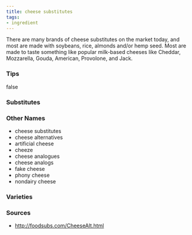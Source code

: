 ```yaml
---
title: cheese substitutes
tags:
- ingredient
---
```

There are many brands of cheese substitutes on the market today, and most are made with soybeans, rice, almonds and/or hemp seed. Most are made to taste something like popular milk-based cheeses like Cheddar, Mozzarella, Gouda, American, Provolone, and Jack.

### Tips
false

### Substitutes


### Other Names

* cheese substitutes
* cheese alternatives
* artificial cheese
* cheeze
* cheese analogues
* cheese analogs
* fake cheese
* phony cheese
* nondairy cheese

### Varieties


### Sources
* http://foodsubs.com/CheeseAlt.html
